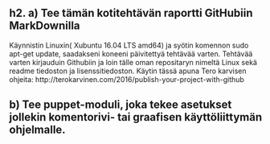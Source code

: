 <h2> h2. a) Tee tämän kotitehtävän raportti GitHubiin MarkDownilla </h2>

<p>Käynnistin Linuxin( Xubuntu 16.04 LTS amd64) ja syötin komennon sudo apt-get update, saadakseni koneeni päivitettyä tehtävää varten. Tehtävää varten kirjauduin Githubiin ja loin tälle oman repositaryn nimeltä Linux sekä readme tiedoston ja lisenssitiedoston. Käytin tässä apuna Tero karvisen ohjeita: http://terokarvinen.com/2016/publish-your-project-with-github
</p>

<H2> b) Tee puppet-moduli, joka tekee asetukset jollekin komentorivi- tai graafisen käyttöliittymän ohjelmalle.</H2>